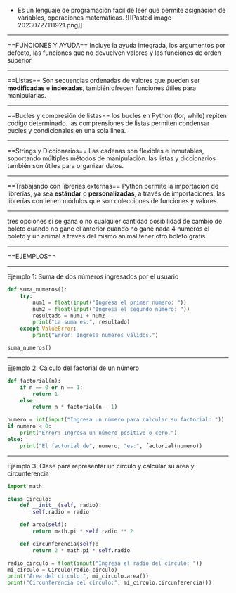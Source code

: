 - Es un lenguaje de programación fácil de leer que permite asignación de variables, operaciones matemáticas.
![[Pasted image 20230727111921.png]]
***
==FUNCIONES Y AYUDA== 
Incluye la ayuda integrada, los argumentos por defecto, las funciones que no devuelven valores y las funciones de orden superior.
***
==Listas==
Son secuencias ordenadas de valores que pueden ser **modificadas** e **indexadas**, también ofrecen funciones útiles para manipularlas. 
***
==Bucles y compresión de listas==
los bucles en Python (for, while) repiten código determinado. las comprensiones de listas permiten condensar bucles y condicionales en una sola linea.
***
==Strings y Diccionarios==
Las cadenas son flexibles e inmutables, soportando múltiples métodos de manipulación. las listas y diccionarios también son útiles para organizar datos.
***
==Trabajando con librerias externas==
Python permite la importación de librerías, ya sea **estándar** o **personalizadas**, a través de importaciones. las librerías contienen módulos que son colecciones de funciones y valores.
***
tres opciones si se gana o no cualquier cantidad 
posibilidad de cambio de boleto cuando no gane el anterior 
cuando no gane nada 
4 numeros el boleto y un animal a traves del mismo animal tener otro boleto gratis 
***
==EJEMPLOS==
***
Ejemplo 1: Suma de dos números ingresados por el usuario

```python
def suma_numeros():
    try:
        num1 = float(input("Ingresa el primer número: "))
        num2 = float(input("Ingresa el segundo número: "))
        resultado = num1 + num2
        print("La suma es:", resultado)
    except ValueError:
        print("Error: Ingresa números válidos.")

suma_numeros()
```
***
Ejemplo 2: Cálculo del factorial de un número

```python
def factorial(n):
    if n == 0 or n == 1:
        return 1
    else:
        return n * factorial(n - 1)

numero = int(input("Ingresa un número para calcular su factorial: "))
if numero < 0:
    print("Error: Ingresa un número positivo o cero.")
else:
    print("El factorial de", numero, "es:", factorial(numero))
```
***
Ejemplo 3: Clase para representar un círculo y calcular su área y circunferencia

```python
import math

class Circulo:
    def __init__(self, radio):
        self.radio = radio

    def area(self):
        return math.pi * self.radio ** 2

    def circunferencia(self):
        return 2 * math.pi * self.radio

radio_circulo = float(input("Ingresa el radio del círculo: "))
mi_circulo = Circulo(radio_circulo)
print("Área del círculo:", mi_circulo.area())
print("Circunferencia del círculo:", mi_circulo.circunferencia())
```
